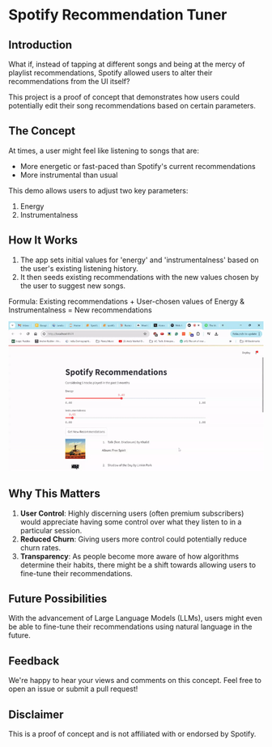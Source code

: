 # Spotify Recommendation Tuner

## Introduction

What if, instead of tapping at different songs and being at the mercy of playlist recommendations, Spotify allowed users to alter their recommendations from the UI itself?

This project is a proof of concept that demonstrates how users could potentially edit their song recommendations based on certain parameters.

## The Concept

At times, a user might feel like listening to songs that are:
- More energetic or fast-paced than Spotify's current recommendations
- More instrumental than usual

This demo allows users to adjust two key parameters:
1. Energy
2. Instrumentalness

## How It Works

1. The app sets initial values for 'energy' and 'instrumentalness' based on the user's existing listening history.
2. It then seeds existing recommendations with the new values chosen by the user to suggest new songs.

Formula:
Existing recommendations + User-chosen values of Energy & Instrumentalness = New recommendations

![](https://github.com/shubham13596/Spotify-recommendation-tuner/blob/main/streamlit-app-2024-06-30-17-06-43-ezgif.com-video-to-gif-converter.gif)


## Why This Matters

1. **User Control**: Highly discerning users (often premium subscribers) would appreciate having some control over what they listen to in a particular session.
2. **Reduced Churn**: Giving users more control could potentially reduce churn rates.
3. **Transparency**: As people become more aware of how algorithms determine their habits, there might be a shift towards allowing users to fine-tune their recommendations.

## Future Possibilities

With the advancement of Large Language Models (LLMs), users might even be able to fine-tune their recommendations using natural language in the future.

## Feedback

We're happy to hear your views and comments on this concept. Feel free to open an issue or submit a pull request!

## Disclaimer

This is a proof of concept and is not affiliated with or endorsed by Spotify.
